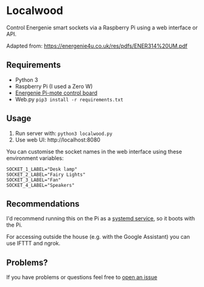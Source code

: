 # Localwood

Control Energenie smart sockets via a Raspberry Pi using a web interface or API.

Adapted from: https://energenie4u.co.uk/res/pdfs/ENER314%20UM.pdf

## Requirements

- Python 3
- Raspberry Pi (I used a Zero W)
- [Energenie Pi-mote control board](https://energenie4u.co.uk/catalogue/product/ENER314)
- Web.py `pip3 install -r requirements.txt`

## Usage

1. Run server with: `python3 localwood.py`
2. Use web UI: http://localhost:8080

You can customise the socket names in the web interface using these environment variables:

```
SOCKET_1_LABEL="Desk lamp"
SOCKET_2_LABEL="Fairy Lights"
SOCKET_3_LABEL="Fan"
SOCKET_4_LABEL="Speakers"
```

## Recommendations

I'd recommend running this on the Pi as a [systemd service](https://www.raspberrypi.org/documentation/linux/usage/systemd.md), so it boots with the Pi.

For accessing outside the house (e.g. with the Google Assistant) you can use IFTTT and ngrok.

## Problems?

If you have problems or questions feel free to [open an issue](https://github.com/The-Silverwood-Institute/Localwood/issues/new)
